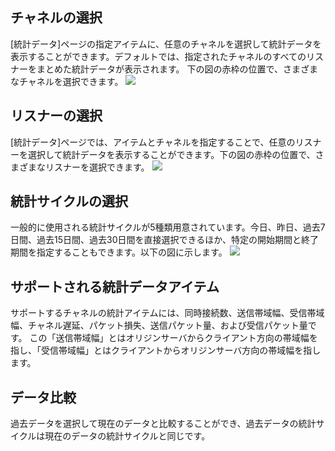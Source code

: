 ﻿## チャネルの選択
[統計データ]ページの指定アイテムに、任意のチャネルを選択して統計データを表示することができます。デフォルトでは、指定されたチャネルのすべてのリスナーをまとめた統計データが表示されます。 下の図の赤枠の位置で、さまざまなチャネルを選択できます。
![](https://mc.qcloudimg.com/static/img/121dc8a817c43a4ef999d068a16fa3f5/image.png)


## リスナーの選択
[統計データ]ページでは、アイテムとチャネルを指定することで、任意のリスナーを選択して統計データを表示することができます。下の図の赤枠の位置で、さまざまなリスナーを選択できます。
![](https://mc.qcloudimg.com/static/img/bf6375bd5167cccca24ad9f011c03c9e/image.png)

## 統計サイクルの選択
一般的に使用される統計サイクルが5種類用意されています。今日、昨日、過去7日間、過去15日間、過去30日間を直接選択できるほか、特定の開始期間と終了期間を指定することもできます。以下の図に示します。
![](https://mc.qcloudimg.com/static/img/e6995b35b34ce23a21fe5cb302df561e/image.png)

## サポートされる統計データアイテム
サポートするチャネルの統計アイテムには、同時接続数、送信帯域幅、受信帯域幅、チャネル遅延、パケット損失、送信パケット量、および受信パケット量です。
この「送信帯域幅」とはオリジンサーバからクライアント方向の帯域幅を指し、「受信帯域幅」とはクライアントからオリジンサーバ方向の帯域幅を指します。

## データ比較
過去データを選択して現在のデータと比較することができ、過去データの統計サイクルは現在のデータの統計サイクルと同じです。

